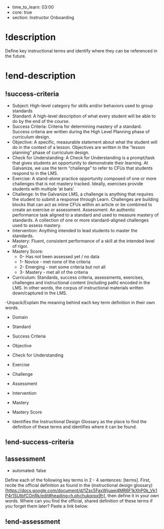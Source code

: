 - time_to_learn: 03:00
- core: true
- section: Instructor Onboarding

# !description
Define key instructional terms and identify where they can be referenced in the future.
# !end-description

## !success-criteria

- Subject: High-level category for skills and/or behaviors used to group standards
- Standard: A high-level description of what every student will be able to do by the end of the course.
- Success Criteria: Criteria for determining mastery of a standard. Success criteria are written during the High Level Planning phase of curriculum design.
- Objective: A specific, measurable statement about what the student will do in the context of a lesson. Objectives are written in the “lesson planning” phase of curriculum design.
- Check for Understanding: A Check for Understanding is a prompt/task that gives students an opportunity to demonstrate their learning. At Galvanize, we use the term “challenge” to refer to CFUs that students respond to in the LMS.
- Exercise: A stand-alone practice opportunity composed of one or more challenges that is not mastery tracked. Ideally, exercises provide students with multiple ‘at bats’.
- Challenge: In the Galvanize LMS, a challenge is anything that requires the student to submit a response through Learn. Challenges are building blocks that can act as inline CFUs within an article or be combined to create an exercise or assessment.
Assessment: An authentic performance task aligned to a standard and used to measure mastery of standards. A collection of one or more standard-aligned challenges used to assess mastery.
- Intervention: Anything intended to lead students to master the standards.
- Mastery: Fluent, consistent performance of a skill at the intended level of rigor.
- Mastery Score:
  - 0- Has not been assessed yet / no data
  - 1- Novice - met none of the criteria
  - 2- Emerging - met some criteria but not all
  - 3- Mastery - met all of the criteria
- Curriculum: Standards, success criteria, assessments, exercises, challenges and instructional content (including path) encoded in the LMS. In other words, the corpus of instructional materials written down/captured in the LMS.

-Unpack/Explain the meaning behind each key term definition in their own words.
  - Domain
  - Standard
  - Success Criteria
  - Objective
  - Check for Understanding
  - Exercise
  - Challenge
  - Assessment
  - Intervention
  - Mastery
  - Mastery Score

- Identifies the Instructional Design Glossary as the place to find the definition of these terms and identifies where it can be found.

## !end-success-criteria

## !assessment

- automated: false

Define each of the following key terms in 2 - 4 sentences: [terms].
First, recite the official definition as found in the (instructional design glossary)[https://docs.google.com/document/d/1Zsc5FaxWjuaej4MR6F1kXhP0k_Vk1P4r1SUtbfCOnRk/edit#heading=h.phchukqrpx9h], then define it in your own words.
Where can you find the official, shared definition of these terms if you forget them later? Paste a link below:

## !end-assessment

